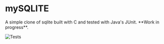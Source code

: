 # mySQLITE

A simple clone of sqlite built with C and tested with Java's JUnit. \*\*Work in progress\*\*.

![Tests](https://i.imgur.com/bpZ3Jhz.gif "JUnit Tests")
